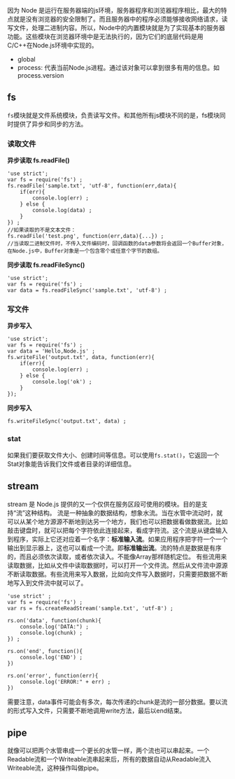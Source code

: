 因为 Node 是运行在服务器端的js环境，服务器程序和浏览器程序相比，最大的特点就是没有浏览器的安全限制了。而且服务器中的程序必须能够接收网络请求，读写文件，处理二进制内容。所以，Node中的内置模块就是为了实现基本的服务器功能。这些模块在浏览器环境中是无法执行的，因为它们的底层代码是用C/C++在Node.js环境中实现的。

- global
- process: 代表当前Node.js进程。通过该对象可以拿到很多有用的信息。如process.version

## fs
<code>fs</code>模块就是文件系统模块，负责读写文件。和其他所有js模块不同的是，fs模块同时提供了异步和同步的方法。
### 读取文件
**异步读取 fs.readFile()**
```
'use strict';
var fs = require('fs') ;
fs.readFile('sample.txt', 'utf-8', function(err,data){
    if(err){
        console.log(err) ;
    } else {
        console.log(data) ;
    }
}) ;
//如果读取的不是文本文件：
fs.readFile('test.png', function(err,data){...}) ;
//当读取二进制文件时，不传入文件编码时，回调函数的data参数将会返回一个Buffer对象，在Node.js中，Buffer对象是一个包含零个或任意个字节的数组。
```
**同步读取 fs.readFileSync()**
```
'use strict';
var fs = require('fs') ;
var data = fs.readFileSync('sample.txt', 'utf-8') ;
```
### 写文件
**异步写入**
```
'use strict';
var fs = require('fs') ;
var data = 'Hello,Node.js' ;
fs.writeFile('output.txt', data, function(err){
    if(err){
        console.log(err) ;
    } else {
        console.log('ok') ;
    }
});

```
**同步写入**
```
fs.writeFileSync('output.txt', data) ;
```

### stat
如果我们要获取文件大小、创建时间等信息。可以使用<code>fs.stat()</code>，它返回一个Stat对象能告诉我们文件或者目录的详细信息。

## stream
stream 是 Node.js 提供的又一个仅供在服务区段可使用的模块。目的是支持“流”这种结构。
流是一种抽象的数据结构，想象水流。当在水管中流动时，就可以从某个地方源源不断地到达另一个地方，我们也可以把数据看做数据流。比如敲击键盘时，就可以把每个字符依此连接起来，看成字符流。这个流是从键盘输入到程序，实际上它还对应着一个名字：**标准输入流**。如果应用程序把字符一个一个输出到显示器上，这也可以看成一个流。即**标准输出流**。流的特点是数据是有序的，而且必须依次读取，或者依次读入。不能像Array那样随机定位。
有些流用来读取数据，比如从文件中读取数据时，可以打开一个文件流。然后从文件流中源源不断读取数据。有些流用来写入数据，比如向文件写入数据时，只需要把数据不断地写入到文件流中就可以了。

```
'use strict' ;
var fs = require('fs') ;
var rs = fs.createReadStream('sample.txt', 'utf-8') ;

rs.on('data', function(chunk){
    console.log('DATA:") ;
    console.log(chunk) ;
}) ;

rs.on('end', function(){
    console.log('END') ;
})

rs.on('error', function(err){
    console.log('ERROR:" + err) ;
})
```
需要注意，data事件可能会有多次，每次传递的chunk是流的一部分数据。要以流的形式写入文件，只需要不断地调用write方法，最后以end结束。

## pipe
就像可以把两个水管串成一个更长的水管一样，两个流也可以串起来。一个Readable流和一个Writeable流串起来后，所有的数据自动从Readable流入Writeable流，这种操作叫做pipe。